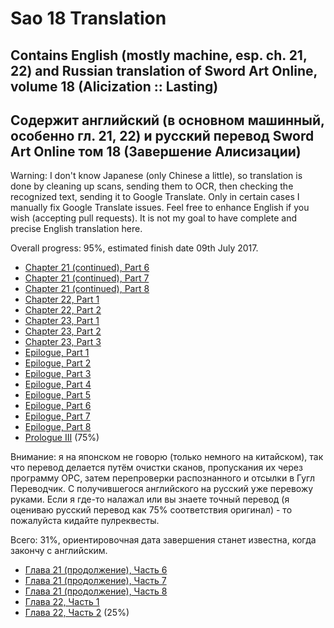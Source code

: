 # Sao 18 Translation
## Contains English (mostly machine, esp. ch. 21, 22) and Russian translation of Sword Art Online, volume 18 (Alicization :: Lasting)
## Содержит английский (в основном машинный, особенно гл. 21, 22) и русский перевод Sword Art Online том 18 (Завершение Алисизации) 

Warning: I don't know Japanese (only Chinese a little), so translation is done by cleaning up scans, sending them to OCR, then checking the recognized text, sending it to Google Translate. Only in certain cases I manually fix Google Translate issues. Feel free to enhance English if you wish (accepting pull requests). It is not my goal to have complete and precise English translation here.

Overall progress: 95%, estimated finish date 09th July 2017.

- [Chapter 21 (continued), Part 6](Translate/En/21-06.md)
- [Chapter 21 (continued), Part 7](Translate/En/21-07.md)
- [Chapter 21 (continued), Part 8](Translate/En/21-08.md)
- [Chapter 22, Part 1](Translate/En/22-01.md) 
- [Chapter 22, Part 2](Translate/En/22-02.md)
- [Chapter 23, Part 1](Translate/En/23-01.md)
- [Chapter 23, Part 2](Translate/En/23-02.md)
- [Chapter 23, Part 3](Translate/En/23-03.md)
- [Epilogue, Part 1](Translate/En/EP-01.md)
- [Epilogue, Part 2](Translate/En/EP-02.md)
- [Epilogue, Part 3](Translate/En/EP-03.md)
- [Epilogue, Part 4](Translate/En/EP-04.md)
- [Epilogue, Part 5](Translate/En/EP-05.md)
- [Epilogue, Part 6](Translate/En/EP-06.md)
- [Epilogue, Part 7](Translate/En/EP-07.md)
- [Epilogue, Part 8](Translate/En/EP-08.md)
- [Prologue III](Translate/En/PR-III-01.md) (75%)

Внимание: я на японском не говорю (только немного на китайском), так что перевод делается путём очистки сканов, пропускания их через программу ОРС, затем перепроверки распознанного и отсылки в Гугл Переводчик. С получившегося английского на русский уже перевожу руками. Если я где-то налажал или вы знаете точный перевод (я оцениваю русский перевод как 75% соответствия оригинал) - то пожалуйста кидайте пулреквесты.

Всего: 31%, ориентировочная дата завершения станет известна, когда закончу с английским.

- [Глава 21 (продолжение), Часть 6](Translate/Ru/21-06.md)
- [Глава 21 (продолжение), Часть 7](Translate/Ru/21-07.md)
- [Глава 21 (продолжение), Часть 8](Translate/Ru/21-08.md)
- [Глава 22, Часть 1](Translate/Ru/22-01.md)
- [Глава 22, Часть 2](Translate/Ru/22-02.md) (25%)
